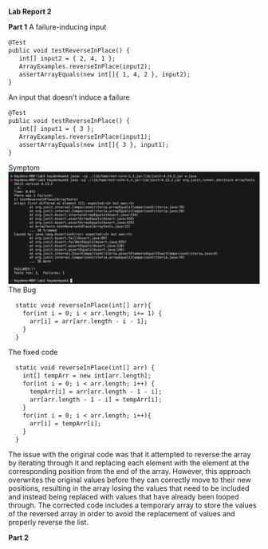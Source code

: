 **Lab Report 2**

**Part 1**
A failure-inducing input
```
@Test
public void testReverseInPlace() {
   int[] input2 = { 2, 4, 1 };
   ArrayExamples.reverseInPlace(input2);
   assertArrayEquals(new int[]{ 1, 4, 2 }, input2);
}
```
An input that doesn't induce a failure
```
@Test
public void testReverseInPlace() {
   int[] input1 = { 3 };
   ArrayExamples.reverseInPlace(input1);
   assertArrayEquals(new int[]{ 3 }, input1);
}
``` 
Symptom
![screen1](/Screenshots/Report3-1.png)
The Bug
``` 
  static void reverseInPlace(int[] arr){
    for(int i = 0; i < arr.length; i+= 1) {
      arr[i] = arr[arr.length - i - 1];
    }
  }
```
The fixed code
```
  static void reverseInPlace(int[] arr) {
    int[] tempArr = new int[arr.length];
    for(int i = 0; i < arr.length; i++) {
      tempArr[i] = arr[arr.length - 1 - i];
      arr[arr.length - 1 - i] = tempArr[i];
    }
    for(int i = 0; i < arr.length; i++){
      arr[i] = tempArr[i];
    }
  }
```
The issue with the original code was that it attempted to reverse the array by iterating through it and replacing each element with the element at the corresponding position from the end of the array. However, this approach overwrites the original values before they can correctly move to their new positions, resulting in the array losing the values that need to be included and instead being replaced with values that have already been looped through. The corrected code includes a temporary array to store the values of the reversed array in order to avoid the replacement of values and properly reverse the list.

**Part 2**
